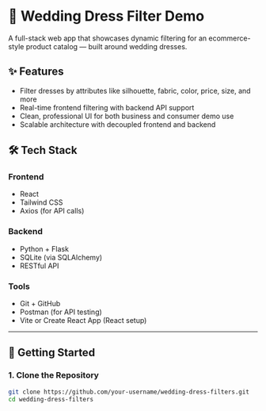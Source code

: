 # 👗 Wedding Dress Filter Demo

A full-stack web app that showcases dynamic filtering for an ecommerce-style product catalog — built around wedding dresses.

## ✨ Features

- Filter dresses by attributes like silhouette, fabric, color, price, size, and more
- Real-time frontend filtering with backend API support
- Clean, professional UI for both business and consumer demo use
- Scalable architecture with decoupled frontend and backend

## 🛠️ Tech Stack

### Frontend
- React
- Tailwind CSS
- Axios (for API calls)

### Backend
- Python + Flask
- SQLite (via SQLAlchemy)
- RESTful API

### Tools
- Git + GitHub
- Postman (for API testing)
- Vite or Create React App (React setup)

---

## 🚀 Getting Started

### 1. Clone the Repository

```bash
git clone https://github.com/your-username/wedding-dress-filters.git
cd wedding-dress-filters
